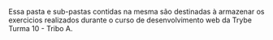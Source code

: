 Essa pasta e sub-pastas contidas na mesma são destinadas à armazenar os exercicios realizados durante o curso de desenvolvimento web da Trybe Turma 10 - Tribo A.

